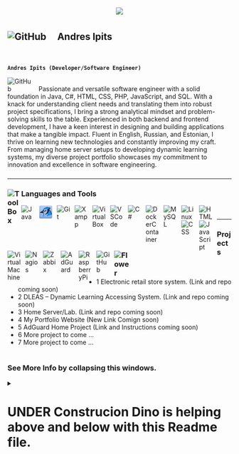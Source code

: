 <h1 align="center">
    <img src="https://readme-typing-svg.herokuapp.com/?font=Righteous&size=35&center=true&vCenter=true&width=500&height=70&duration=4000&lines=Hi+There!+👋;+I'm+Andres+Ipits!;" />
</h1>

## <img align="centre" alt="GitHub" width="60px" style="padding-right:20px;" src="https://static.wikia.nocookie.net/tamagotchi/images/a/ab/Kuchipatchi_sprite_app1.png/revision/latest?cb=20140311014725" /> Andres Ipits 
<br />

**`Andres Ipits (Developer/Software Engineer)`**

<img align="left" alt="GitHub" width="60px" style="padding-right:10px;" src="https://bmcdn.nl/assets/weather-icons/v3.0/fill/svg/pollen-tree.svg" />
<br /> 
Passionate and versatile software engineer with a solid foundation in Java, C#, HTML, CSS, PHP, JavaScript, and SQL. With a knack for understanding client needs and translating them into robust project specifications, I bring a strong analytical mindset and problem-solving skills to the table. Experienced in both backend and frontend development, I have a keen interest in designing and building applications that make a tangible impact. Fluent in English, Russian, and Estonian, I thrive on learning new technologies and constantly improving my craft. From managing home server setups to developing dynamic learning systems, my diverse project portfolio showcases my commitment to innovation and excellence in software engineering.

###

---

### <img align="left" alt="ToolBox" width="30px" style="padding-right:1px;" src="https://em-content.zobj.net/source/telegram/386/toolbox_1f9f0.webp"/> Languages and Tools

<img align="left" alt="Java" width="30px" style="padding-right:10px;" src="https://cdn.jsdelivr.net/gh/devicons/devicon/icons/java/java-original.svg"/>
<img align="left" alt="BlueJ" width="30px" style="padding-right:10px;" src="https://github.com/Scharon324/icons/blob/9151107df0b8813604be367607e4624393954a6b/bluej.512x506.png"/>
<img align="left" alt="Git" width="30px" style="padding-right:10px;" src="https://cdn.jsdelivr.net/gh/devicons/devicon/icons/git/git-original.svg" />
<img align="left" alt="Xampp" width="30px" style="padding-right:10px;" src="https://static-00.iconduck.com/assets.00/xampp-icon-508x512-hsh5ht6u.png" />
<img align="left" alt="VirtualBox" width="30px" style="padding-right:10px;" src="https://static-00.iconduck.com/assets.00/virtualbox-icon-512x512-e7r1ac9y.png" />
<img align="left" alt="VSCode" width="30px" style="padding-right:10px;" src="https://files.svgcdn.io/skill-icons/vscode-dark.svg" />
<img align="left" alt="C#" width="30px" style="padding-right:10px;" src="https://files.svgcdn.io/vscode-icons/file-type-csharp2.svg" />
<img align="left" alt="DockerContainer" width="30px" style="padding-right:10px;" src="https://files.svgcdn.io/vscode-icons/file-type-docker2.svg" />
<img align="left" alt="MySQL" width="30px" style="padding-right:10px;" src="https://files.svgcdn.io/vscode-icons/file-type-mysql.svg" />
<img align="left" alt="Linux" width="30px" style="padding-right:10px;" src="https://cdn.jsdelivr.net/gh/devicons/devicon/icons/linux/linux-original.svg" />
<img align="left" alt="HTML" width="30px" style="padding-right:10px;" src="https://cdn.jsdelivr.net/gh/devicons/devicon/icons/html5/html5-plain.svg" />
<img align="left" alt="CSS" width="30px" style="padding-right:10px;" src="https://cdn.jsdelivr.net/gh/devicons/devicon/icons/css3/css3-plain.svg" />
<img align="left" alt="JavaScript" width="30px" style="padding-right:10px;" src="https://cdn.jsdelivr.net/gh/devicons/devicon/icons/javascript/javascript-plain.svg" />
<img align="left" alt="VirtualMachine" width="30px" style="padding-right:10px;" src="https://cdn.iconscout.com/icon/premium/png-512-thumb/virtual-10639770-8615231.png?f=webp&w=512" />
<img align="left" alt="Nagios" width="30px" style="padding-right:10px;" src="https://a.slack-edge.com/7f1a0/plugins/nagios/assets/service_512.png" />
<img align="left" alt="Zabbix" width="30px" style="padding-right:10px;" src="https://www.fcconsultancy.co.uk/wp-content/uploads/2016/11/zabbix.png" />
<img align="left" alt="AdGuard" width="30px" style="padding-right:10px;" src="https://pbs.twimg.com/profile_images/1334411116420722689/rPX4bNDm_400x400.jpg" />
<img align="left" alt="RaspberryPi" width="30px" style="padding-right:10px;" src="https://cdn.iconscout.com/icon/free/png-512/free-raspberrypi-3521665-2945109.png?f=webp&w=512" />
<img align="left" alt="GitHub" width="30px" style="padding-right:10px;" src="https://cdn.jsdelivr.net/gh/devicons/devicon/icons/github/github-original.svg" />
<br />

---

### <img align="left" alt="Flower" width="35px" style="padding-right:15px;" src="https://fonts.gstatic.com/s/e/notoemoji/latest/1f331/512.webp"/> Projects 
<br /> 

- 1 Electronic retail store system. (Link and repo coming soon)
- 2 DLEAS – Dynamic Learning Accessing System. (Link and repo coming soon)
- 3 Home Server/Lab. (Link and repo coming soon)
- 4 My Portfolio Website (New Link Comign soon)
- 5 AdGuard Home Project (Link and Instructions coming soon)
- 6 More project to come ...
- 7 More project to come ...

#
### See More Info by collapsing this windows.
<details>
<summary><h1> UNDER Construcion Dino is helping above and below with this Readme file. </h1></summary>
<img alt="Dino" width="45px" style="padding-right:10px;" src="https://fonts.gstatic.com/s/e/notoemoji/latest/1f996/512.webp" />
<br /> 

<img align="centre" alt="GitHub" width="60px" style="padding-right:20px;" src="https://c.tenor.com/XRTmy5DN1pYAAAAC/tenor.gif" /> Hey there! I'm Andres, a passionate software engineer with a love for building innovative solutions and pushing the boundaries of technology. With a solid background in Java, C#, HTML, CSS, PHP, JavaScript, and SQL, I enjoy diving into diverse projects that challenge my skills and expand my knowledge.

🚀 From designing home server setups to crafting dynamic learning systems, I thrive on turning ideas into reality through code. With a keen eye for detail and a knack for problem-solving, I'm committed to delivering high-quality software that meets and exceeds client expectations.

💻 When I'm not coding, you can find me exploring new technologies, honing my programming skills, or diving into a good RPG. I believe in continuous learning and growth, and I'm always eager to collaborate on exciting projects and connect with fellow developers.

🌟 Let's build something amazing together! Feel free to explore my repositories and reach out if you'd like to collaborate or just chat tech. Cheers!



#
MORE STUFF COMING SOON - Currently Under Construction!
- 👋 Hi, I’m @Scharon324
- 👀 I’m interested in ...
- 🌱 I’m currently learning ...
- 💞️ I’m looking to collaborate on ...
- 📫 How to reach me ...
- 😄 Pronouns: ...
- ⚡ Fun fact: ...

<!---
Scharon324/Scharon324 is a ✨ special ✨ repository because its `README.md` (this file) appears on your GitHub profile.
You can click the Preview link to take a look at your changes.
--->
